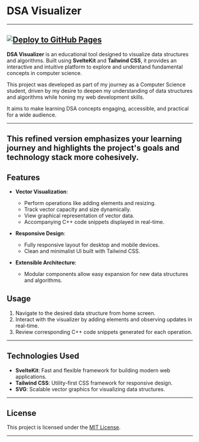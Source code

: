 # DSA Visualizer
---
[![Deploy to GitHub Pages](https://github.com/Ryu-134/dsa-visualizer/actions/workflows/deploy.yml/badge.svg)](https://github.com/Ryu-134/dsa-visualizer/actions/workflows/deploy.yml)
---
**DSA Visualizer** is an educational tool designed to visualize data structures and algorithms. Built using **SvelteKit** and **Tailwind CSS**, it provides an interactive and intuitive platform to explore and understand fundamental concepts in computer science.

This project was developed as part of my journey as a Computer Science student, driven by my desire to deepen my understanding of data structures and algorithms while honing my web development skills. 

It aims to make learning DSA concepts engaging, accessible, and practical for a wide audience.

---

This refined version emphasizes your learning journey and highlights the project's goals and technology stack more cohesively.
---

## Features

- **Vector Visualization**: 
  - Perform operations like adding elements and resizing.
  - Track vector capacity and size dynamically.
  - View graphical representation of vector data.
  - Accompanying C++ code snippets displayed in real-time.

- **Responsive Design**:
  - Fully responsive layout for desktop and mobile devices.
  - Clean and minimalist UI built with Tailwind CSS.

- **Extensible Architecture**:
  - Modular components allow easy expansion for new data structures and algorithms.

## Usage

1. Navigate to the desired data structure from home screen.
2. Interact with the visualizer by adding elements and observing updates in real-time.
3. Review corresponding C++ code snippets generated for each operation.

---

## Technologies Used

- **SvelteKit**: Fast and flexible framework for building modern web applications.
- **Tailwind CSS**: Utility-first CSS framework for responsive design.
- **SVG**: Scalable vector graphics for visualizing data structures.

---

## License

This project is licensed under the [MIT License](./LICENSE).

---

